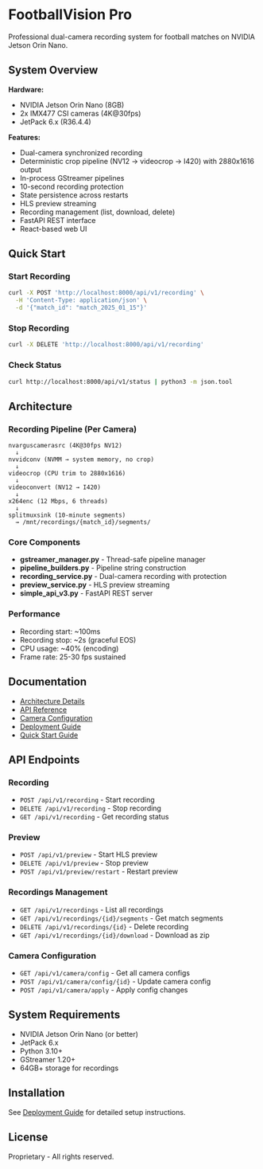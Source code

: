 # FootballVision Pro

Professional dual-camera recording system for football matches on NVIDIA Jetson Orin Nano.

## System Overview

**Hardware:**
- NVIDIA Jetson Orin Nano (8GB)
- 2x IMX477 CSI cameras (4K@30fps)
- JetPack 6.x (R36.4.4)

**Features:**
- Dual-camera synchronized recording
- Deterministic crop pipeline (NV12 → videocrop → I420) with 2880x1616 output
- In-process GStreamer pipelines
- 10-second recording protection
- State persistence across restarts
- HLS preview streaming
- Recording management (list, download, delete)
- FastAPI REST interface
- React-based web UI

## Quick Start

### Start Recording
```bash
curl -X POST 'http://localhost:8000/api/v1/recording' \
  -H 'Content-Type: application/json' \
  -d '{"match_id": "match_2025_01_15"}'
```

### Stop Recording
```bash
curl -X DELETE 'http://localhost:8000/api/v1/recording'
```

### Check Status
```bash
curl http://localhost:8000/api/v1/status | python3 -m json.tool
```

## Architecture

### Recording Pipeline (Per Camera)
```
nvarguscamerasrc (4K@30fps NV12)
  ↓
nvvidconv (NVMM → system memory, no crop)
  ↓
videocrop (CPU trim to 2880x1616)
  ↓
videoconvert (NV12 → I420)
  ↓
x264enc (12 Mbps, 6 threads)
  ↓
splitmuxsink (10-minute segments)
  → /mnt/recordings/{match_id}/segments/
```

### Core Components
- **gstreamer_manager.py** - Thread-safe pipeline manager
- **pipeline_builders.py** - Pipeline string construction
- **recording_service.py** - Dual-camera recording with protection
- **preview_service.py** - HLS preview streaming
- **simple_api_v3.py** - FastAPI REST server

### Performance
- Recording start: ~100ms
- Recording stop: ~2s (graceful EOS)
- CPU usage: ~40% (encoding)
- Frame rate: 25-30 fps sustained

## Documentation

- [Architecture Details](docs/ARCHITECTURE.md)
- [API Reference](docs/technical/API_REFERENCE.md)
- [Camera Configuration](docs/CAMERA_CONFIGURATION.md)
- [Deployment Guide](docs/DEPLOYMENT_GUIDE.md)
- [Quick Start Guide](docs/user/QUICK_START_GUIDE.md)

## API Endpoints

### Recording
- `POST /api/v1/recording` - Start recording
- `DELETE /api/v1/recording` - Stop recording
- `GET /api/v1/recording` - Get recording status

### Preview
- `POST /api/v1/preview` - Start HLS preview
- `DELETE /api/v1/preview` - Stop preview
- `POST /api/v1/preview/restart` - Restart preview

### Recordings Management
- `GET /api/v1/recordings` - List all recordings
- `GET /api/v1/recordings/{id}/segments` - Get match segments
- `DELETE /api/v1/recordings/{id}` - Delete recording
- `GET /api/v1/recordings/{id}/download` - Download as zip

### Camera Configuration
- `GET /api/v1/camera/config` - Get all camera configs
- `POST /api/v1/camera/config/{id}` - Update camera config
- `POST /api/v1/camera/apply` - Apply config changes

## System Requirements

- NVIDIA Jetson Orin Nano (or better)
- JetPack 6.x
- Python 3.10+
- GStreamer 1.20+
- 64GB+ storage for recordings

## Installation

See [Deployment Guide](docs/DEPLOYMENT_GUIDE.md) for detailed setup instructions.

## License

Proprietary - All rights reserved.
